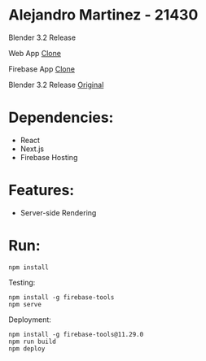 #
# Alejandro Martinez - 21430
Blender 3.2 Release 

Web App      [Clone](https://blender-clone-ssr.web.app/)

Firebase App [Clone](https://blender-clone-ssr.firebaseapp.com/)

Blender 3.2 Release [Original](https://www.blender.org/download/releases/3-2/)
#
# Dependencies:
- React
- Next.js
- Firebase Hosting
#
# Features:
- Server-side Rendering
#
# Run:
```
npm install 
```




Testing:
```
npm install -g firebase-tools
npm serve
```
Deployment:
```
npm install -g firebase-tools@11.29.0
npm run build
npm deploy
```
